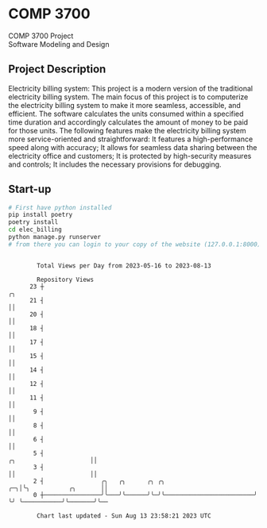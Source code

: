 # COMP 3700
COMP 3700 Project  
Software Modeling and Design
## Project Description
Electricity billing system: This project is a modern version of the traditional electricity billing system. The main focus of this project is to computerize the electricity billing system to make it more seamless, accessible, and efficient. The software calculates the units consumed within a specified time duration and accordingly calculates the amount of money to be paid for those units. The following features make the electricity billing system more service-oriented and straightforward: It features a high-performance speed along with accuracy; It allows for seamless data sharing between the electricity office and customers; It is protected by high-security measures and controls; It includes the necessary provisions for debugging.

## Start-up
```bash
# First have python installed
pip install poetry
poetry install
cd elec_billing
python manage.py runserver
# from there you can login to your copy of the website (127.0.0.1:8000), default creds are admin/admin
```

```

        Total Views per Day from 2023-05-16 to 2023-08-13

        Repository Views
      23 ┼                                                                                     ╭╮
      21 ┤                                                                                     ││
      20 ┤                                                                                     ││
      18 ┤                                                                                     ││
      17 ┤                                                                                     ││
      15 ┤                                                                                     ││
      14 ┤                                                                                     ││
      12 ┤                                                                                     ││
      11 ┤                                                                                     ││
       9 ┤                                                                                     ││
       8 ┤                                                                                     ││
       6 ┤                                                                                     ││
       5 ┤                                                              ╭╮                     ││
       3 ┤                                                              ││                     ││
       2 ┤                ╭╮   ╭╮      ╭╮ ╭╮                         ╭─╮│╰╮           ╭╮       ││
       0 ┼────────────────╯╰───╯╰──────╯╰─╯╰─────────────────────────╯ ╰╯ ╰───────────╯╰───────╯╰──

        Chart last updated - Sun Aug 13 23:58:21 2023 UTC
        
```
